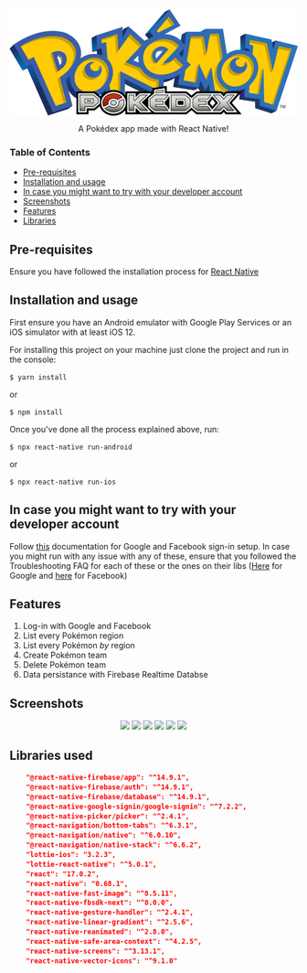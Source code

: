 <img src="./src/assets/images/app_logo@3x.png" align="center" />
<p align="center"> A Pokédex app made with React Native! </p>

### Table of Contents
  * [Pre-requisites](#prerequisites)
  * [Installation and usage](#installation)
  * [In case you might want to try with your developer account](#testing)
  * [Screenshots](#screenshot)
  * [Features](#features)
  * [Libraries](#libraries)

## <a name="prerequisites"></a> Pre-requisites

Ensure you have followed the installation process for [React Native](https://reactnative.dev/docs/environment-setup)

## <a name="installation"></a> Installation and usage

First ensure you have an Android emulator with Google Play Services or an iOS simulator with at least iOS 12.

For installing this project on your machine just clone the project and run in the console: 
```console
$ yarn install
```
or
```console
$ npm install
```

Once you've done all the process explained above, run:
```console
$ npx react-native run-android
```
or
```console
$ npx react-native run-ios
```

## <a name="testing"></a> In case you might want to try with your developer account

Follow [this](https://rnfirebase.io/auth/social-auth) documentation for Google and Facebook sign-in setup. In case you might run with any issue with any of these, ensure that you followed the Troubleshooting FAQ for each of these or the ones on their libs ([Here](https://github.com/react-native-google-signin/google-signin/blob/master/docs/ios-guide.md) for Google and [here](https://github.com/react-native-google-signin/google-signin/blob/master/docs/ios-guide.md) for Facebook)

## <a name="features"></a> Features

1. Log-in with Google and Facebook
2. List every Pokémon region
3. List every Pokémon *by* region
4. Create Pokémon team
5. Delete Pokémon team
6. Data persistance with Firebase Realtime Databse

## <a name="screenshot"></a> Screenshots

<p align="center">
   <img src="https://user-images.githubusercontent.com/36211892/166177310-f7555469-a143-4367-b872-5e6576e235d3.png" width="250"/>
   <img src="https://user-images.githubusercontent.com/36211892/166177325-6a83310c-3f2f-4e71-81be-716e9a03f5b1.png" width="250"/>
   <img src="https://user-images.githubusercontent.com/36211892/166177527-a37ae5d7-a867-48ff-a3bb-2db008c615d6.png" width="250"/>
   <img src="https://user-images.githubusercontent.com/36211892/166177574-59a89049-9a14-446a-bb44-6a446efee0f0.png" width="250"/>
   <img src="https://user-images.githubusercontent.com/36211892/166177626-b4ba5b49-b2d2-49ad-bf8b-4b4f81f8dfd3.png" width="250"/>
   <img src="https://user-images.githubusercontent.com/36211892/166178146-0f7fdf36-8ecd-4bb9-bd52-da78d7826bc5.png" width="250"/>
</p>

## <a name="libraries"></a> Libraries used
```json
    "@react-native-firebase/app": "^14.9.1",
    "@react-native-firebase/auth": "^14.9.1",
    "@react-native-firebase/database": "^14.9.1",
    "@react-native-google-signin/google-signin": "^7.2.2",
    "@react-native-picker/picker": "^2.4.1",
    "@react-navigation/bottom-tabs": "^6.3.1",
    "@react-navigation/native": "^6.0.10",
    "@react-navigation/native-stack": "^6.6.2",
    "lottie-ios": "3.2.3",
    "lottie-react-native": "^5.0.1",
    "react": "17.0.2",
    "react-native": "0.68.1",
    "react-native-fast-image": "^8.5.11",
    "react-native-fbsdk-next": "^8.0.0",
    "react-native-gesture-handler": "^2.4.1",
    "react-native-linear-gradient": "^2.5.6",
    "react-native-reanimated": "^2.8.0",
    "react-native-safe-area-context": "^4.2.5",
    "react-native-screens": "^3.13.1",
    "react-native-vector-icons": "^9.1.0"
```

